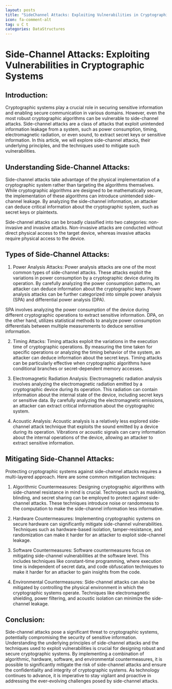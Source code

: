 ```yaml
---
layout: posts
title: "SideChannel Attacks: Exploiting Vulnerabilities in Cryptographic Systems"
icon: fa-comment-alt
tag: u C t
categories: DataStructures
---
```



# Side-Channel Attacks: Exploiting Vulnerabilities in Cryptographic Systems

## Introduction:
Cryptographic systems play a crucial role in securing sensitive information and enabling secure communication in various domains. However, even the most robust cryptographic algorithms can be vulnerable to side-channel attacks. Side-channel attacks are a class of attacks that exploit unintended information leakage from a system, such as power consumption, timing, electromagnetic radiation, or even sound, to extract secret keys or sensitive information. In this article, we will explore side-channel attacks, their underlying principles, and the techniques used to mitigate such vulnerabilities.

## Understanding Side-Channel Attacks:
Side-channel attacks take advantage of the physical implementation of a cryptographic system rather than targeting the algorithms themselves. While cryptographic algorithms are designed to be mathematically secure, the implementation of these algorithms can introduce unintended side-channel leakage. By analyzing the side-channel information, an attacker can deduce critical information about the cryptographic system, such as secret keys or plaintexts.

Side-channel attacks can be broadly classified into two categories: non-invasive and invasive attacks. Non-invasive attacks are conducted without direct physical access to the target device, whereas invasive attacks require physical access to the device.

## Types of Side-Channel Attacks:
1. Power Analysis Attacks:
Power analysis attacks are one of the most common types of side-channel attacks. These attacks exploit the variations in power consumption by a cryptographic device during its operation. By carefully analyzing the power consumption patterns, an attacker can deduce information about the cryptographic keys. Power analysis attacks can be further categorized into simple power analysis (SPA) and differential power analysis (DPA).

SPA involves analyzing the power consumption of the device during different cryptographic operations to extract sensitive information. DPA, on the other hand, utilizes statistical methods to analyze power consumption differentials between multiple measurements to deduce sensitive information.

2. Timing Attacks:
Timing attacks exploit the variations in the execution time of cryptographic operations. By measuring the time taken for specific operations or analyzing the timing behavior of the system, an attacker can deduce information about the secret keys. Timing attacks can be particularly effective when cryptographic algorithms have conditional branches or secret-dependent memory accesses.

3. Electromagnetic Radiation Analysis:
Electromagnetic radiation analysis involves analyzing the electromagnetic radiation emitted by a cryptographic device during its operation. This radiation can contain information about the internal state of the device, including secret keys or sensitive data. By carefully analyzing the electromagnetic emissions, an attacker can extract critical information about the cryptographic system.

4. Acoustic Analysis:
Acoustic analysis is a relatively less explored side-channel attack technique that exploits the sound emitted by a device during its operation. Vibrations or acoustic signals can carry information about the internal operations of the device, allowing an attacker to extract sensitive information.

## Mitigating Side-Channel Attacks:
Protecting cryptographic systems against side-channel attacks requires a multi-layered approach. Here are some common mitigation techniques:

1. Algorithmic Countermeasures:
Designing cryptographic algorithms with side-channel resistance in mind is crucial. Techniques such as masking, blinding, and secret sharing can be employed to protect against side-channel attacks. These techniques introduce noise or randomness to the computation to make the side-channel information less informative.

2. Hardware Countermeasures:
Implementing cryptographic systems on secure hardware can significantly mitigate side-channel vulnerabilities. Techniques such as hardware-based isolation, tamper-resistance, and randomization can make it harder for an attacker to exploit side-channel leakage.

3. Software Countermeasures:
Software countermeasures focus on mitigating side-channel vulnerabilities at the software level. This includes techniques like constant-time programming, where execution time is independent of secret data, and code obfuscation techniques to make it harder for an attacker to gain insights from the code.

4. Environmental Countermeasures:
Side-channel attacks can also be mitigated by controlling the physical environment in which the cryptographic systems operate. Techniques like electromagnetic shielding, power filtering, and acoustic isolation can minimize the side-channel leakage.

## Conclusion:
Side-channel attacks pose a significant threat to cryptographic systems, potentially compromising the security of sensitive information. Understanding the underlying principles of side-channel attacks and the techniques used to exploit vulnerabilities is crucial for designing robust and secure cryptographic systems. By implementing a combination of algorithmic, hardware, software, and environmental countermeasures, it is possible to significantly mitigate the risk of side-channel attacks and ensure the confidentiality and integrity of cryptographic systems. As technology continues to advance, it is imperative to stay vigilant and proactive in addressing the ever-evolving challenges posed by side-channel attacks.